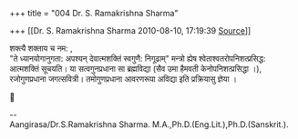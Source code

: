 +++
title = "004 Dr. S. Ramakrishna Sharma"

+++
[[Dr. S. Ramakrishna Sharma	2010-08-10, 17:19:39 [Source](https://groups.google.com/g/bvparishat/c/OSoRoGH83Lw)]]



शक्त्यै शक्ताय च नम: ,  
"ते ध्यानयोगानुगता: अपश्यन् देवात्मशक्तिं स्वगुणै: निगूढाम्" मन्त्रो ह्येष श्वेताश्वतरोपनिशत्प्रसिद्ध:  
आत्मशक्तिं सूचयति। या सत्वगुनप्रधाना सा ब्रह्मविद्या (सैव उमा हैमवती केनोपनिशत्प्रसिद्धा ।),  
रजोगुणप्रधाना जगत्सवित्री। तमोगुणप्रधाना आवरणरूपा अविद्या इति प्रक्रियासु ज्ञेया ।  



--  
Aangirasa/Dr.S.Ramakrishna Sharma. M.A.,Ph.D.(Eng.Lit.),Ph.D.(Sanskrit.).  

